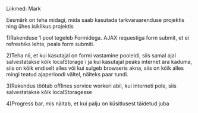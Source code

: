 Liikmed: Mark

Eesmärk on teha midagi, mida saab kasutada tarkvaraarenduse projektis ning ühes isiklikus projektis


1)Rakenduse 1 pool tegeleb Formidega. AJAX requestiga form submit, et ei refreshiks lehte, peale form submiti.

2)Teha nii, et kui kasutajal on formi vastamine pooleldi, siis samal ajal salvestatakse kõik localStorage´i ja kui 
kasutajal peaks internet ära kaduma, siis on kõik endiselt alles või kui sulgeb browseris akna, 
siis on kõik alles mingi teatud ajaperioodi vältel, näiteks paar tundi. 

3)Rakendus töötab offlines service workeri abil, kui interneti pole, siis salvestatakse kõik localStoragesse 

4)Progress bar, mis näitab, et kui palju on küsitlusest täidetud juba
